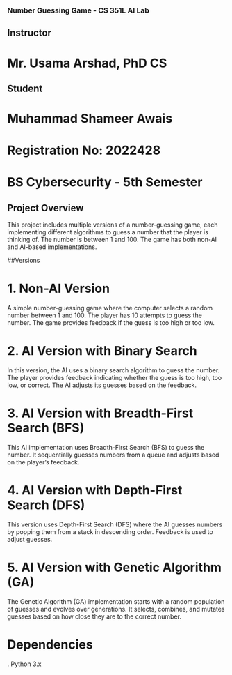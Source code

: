 ### Number Guessing Game - CS 351L AI Lab
## Instructor
# Mr. Usama Arshad, PhD CS

## Student
# Muhammad Shameer Awais
# Registration No: 2022428
# BS Cybersecurity - 5th Semester

## Project Overview
This project includes multiple versions of a number-guessing game, each implementing different algorithms to guess a number that the player is thinking of. The number is between 1 and 100. The game has both non-AI and AI-based implementations.

##Versions
# 1. Non-AI Version
A simple number-guessing game where the computer selects a random number between 1 and 100. The player has 10 attempts to guess the number. The game provides feedback if the guess is too high or too low.

# 2. AI Version with Binary Search
In this version, the AI uses a binary search algorithm to guess the number. The player provides feedback indicating whether the guess is too high, too low, or correct. The AI adjusts its guesses based on the feedback.

# 3. AI Version with Breadth-First Search (BFS)
This AI implementation uses Breadth-First Search (BFS) to guess the number. It sequentially guesses numbers from a queue and adjusts based on the player’s feedback.

# 4. AI Version with Depth-First Search (DFS)
This version uses Depth-First Search (DFS) where the AI guesses numbers by popping them from a stack in descending order. Feedback is used to adjust guesses.

# 5. AI Version with Genetic Algorithm (GA)
The Genetic Algorithm (GA) implementation starts with a random population of guesses and evolves over generations. It selects, combines, and mutates guesses based on how close they are to the correct number.

# Dependencies
. Python 3.x
